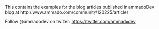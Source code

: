 This contains the examples for the blog articles published in ammadoDev blog at http://www.ammado.com/community/120225/articles

Follow @ammadodev on twitter: https://twitter.com/ammadodev
